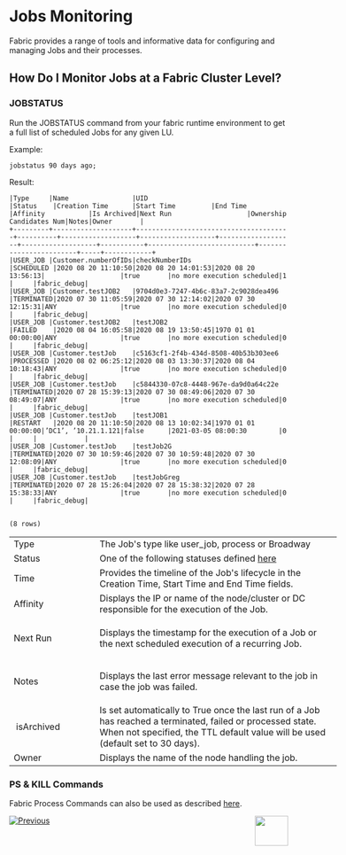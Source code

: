 # Jobs Monitoring

Fabric provides a range of tools and informative data for configuring and managing Jobs and their processes.

## How Do I Monitor Jobs at a Fabric Cluster Level?


### JOBSTATUS

Run the JOBSTATUS command from your fabric runtime environment to get a full list of scheduled Jobs for any given LU.

Example:

```jobstatus 90 days ago;```

Result:

```
|Type     |Name                |UID                                    |Status    |Creation Time      |Start Time         |End Time           |Affinity           |Is Archived|Next Run                   |Ownership Candidates Num|Notes|Owner       |
+---------+--------------------+---------------------------------------+----------+-------------------+-------------------+-------------------+-------------------+-----------+---------------------------+------------------------+-----+------------+
|USER_JOB |Customer.numberOfIDs|checkNumberIDs                         |SCHEDULED |2020 08 20 11:10:50|2020 08 20 14:01:53|2020 08 20 13:56:13|                   |true       |no more execution scheduled|1                       |     |fabric_debug|
|USER_JOB |Customer.testJOB2   |9704d0e3-7247-4b6c-83a7-2c9028dea496   |TERMINATED|2020 07 30 11:05:59|2020 07 30 12:14:02|2020 07 30 12:15:31|ANY                |true       |no more execution scheduled|0                       |     |fabric_debug|
|USER_JOB |Customer.testJOB2   |testJOB2                               |FAILED    |2020 08 04 16:05:58|2020 08 19 13:50:45|1970 01 01 00:00:00|ANY                |true       |no more execution scheduled|0                       |     |fabric_debug|
|USER_JOB |Customer.testJob    |c5163cf1-2f4b-434d-8508-40b53b303ee6   |PROCESSED |2020 08 02 06:25:12|2020 08 03 13:30:37|2020 08 04 10:18:43|ANY                |true       |no more execution scheduled|0                       |     |fabric_debug|
|USER_JOB |Customer.testJob    |c5844330-07c8-4448-967e-da9d0a64c22e   |TERMINATED|2020 07 28 15:39:13|2020 07 30 08:49:06|2020 07 30 08:49:07|ANY                |true       |no more execution scheduled|0                       |     |fabric_debug|
|USER_JOB |Customer.testJob    |testJOB1                               |RESTART   |2020 08 20 11:10:50|2020 08 13 10:02:34|1970 01 01 00:00:00|’DC1’, ’10.21.1.121|false      |2021-03-05 08:00:30        |0                       |     |            |
|USER_JOB |Customer.testJob    |testJob2G                              |TERMINATED|2020 07 30 10:59:46|2020 07 30 10:59:48|2020 07 30 12:08:09|ANY                |true       |no more execution scheduled|0                       |     |fabric_debug|
|USER_JOB |Customer.testJob    |testJobGreg                            |TERMINATED|2020 07 28 15:26:04|2020 07 28 15:38:32|2020 07 28 15:38:33|ANY                |true       |no more execution scheduled|0                       |     |fabric_debug|


(8 rows)

```

<table style="width: 592px;">
<tbody>
<tr>
<td style="width: 144.091px;">Type</td>
<td style="width: 444.909px;">The Job's type like user_job, process or Broadway</td>
</tr>
<tr>
<td style="width: 144.091px;">Status</td>
<td style="width: 444.909px;">One of the following statuses defined&nbsp;<a href="https://github.com/k2view-academy/K2View-Academy/blob/KB_DROP3_20_Jobs_and_Batches_Services_Greg/articles/20_jobs_and_batch_services/02_jobs_flow_and_status.md#fabric-jobs-status">here</a></td>
</tr>
<tr>
<td style="width: 144.091px;">Time</td>
<td style="width: 444.909px;">Provides the timeline of the Job's lifecycle in the Creation Time,&nbsp;Start Time&nbsp;and&nbsp;End Time&nbsp;fields.</td>
</tr>
<tr>
<td style="width: 144.091px;">Affinity</td>
<td style="width: 444.909px;">Displays the IP or name of the node/cluster or DC responsible for the execution of the Job.</td>
</tr>
<tr>
<td style="width: 144.091px;">Next Run</td>
<td style="width: 444.909px;">
<p>Displays the timestamp for the execution of a Job or the next scheduled execution of a recurring Job.</p>
</td>
</tr>
<tr>
<td style="width: 144.091px;">Notes</td>
<td style="width: 444.909px;">
<p>Displays the last error message relevant to the job in case the job was failed.</p>
</td>
</tr>
<tr>
<td style="width: 144.091px;">&nbsp;isArchived</td>
<td style="width: 444.909px;">Is set automatically to&nbsp;True&nbsp;once the last run of a Job has reached a&nbsp;terminated,&nbsp;failed or&nbsp;processed state. When not specified, the TTL default value will be used (default set to 30 days).</td>
</tr>
<tr>
<td style="width: 144.091px;">Owner</td>
<td style="width: 444.909px;">Displays the name of the node handling the job.</td>
</tr>
</tbody>
</table>
 
### PS & KILL Commands

Fabric Process Commands can also be used as described [here](/articles/02_fabric_architecture/04_fabric_commands.md#ps-and-kill-commands).





[![Previous](/articles/images/Previous.png)](/articles/20_jobs_and_batch_services/07_jobs_commands.md)[<img align="right" width="60" height="54" src="/articles/images/Next.png">](/articles/20_jobs_and_batch_services/09_jobs_configuration.md)

